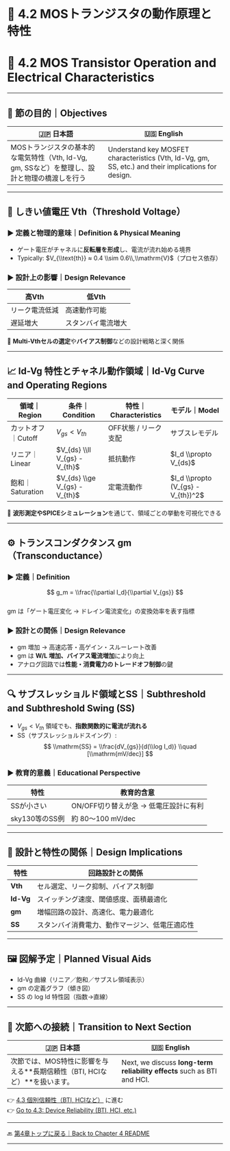 # 📘 4.2 MOSトランジスタの動作原理と特性  
# 📘 4.2 MOS Transistor Operation and Electrical Characteristics

---

## 🎯 節の目的｜Objectives

| 🇯🇵 日本語                                                                                           | 🇺🇸 English                                                                                          |
|------------------------------------------------------------------------------------------------------|------------------------------------------------------------------------------------------------------|
| MOSトランジスタの基本的な電気特性（Vth, Id-Vg, gm, SSなど）を整理し、設計と物理の橋渡しを行う | Understand key MOSFET characteristics (Vth, Id-Vg, gm, SS, etc.) and their implications for design. |

---

## 🔌 しきい値電圧 Vth（Threshold Voltage）

### ▶ 定義と物理的意味｜Definition & Physical Meaning

- ゲート電圧がチャネルに**反転層を形成**し、電流が流れ始める境界  
- Typically: $V_{\\text{th}} ≈ 0.4 \\sim 0.6\\,\\mathrm{V}$（プロセス依存）

### ▶ 設計上の影響｜Design Relevance

| 高Vth | 低Vth |
|--------|--------|
| リーク電流低減 | 高速動作可能 |
| 遅延増大 | スタンバイ電流増大 |

🧠 **Multi-Vthセルの選定**や**バイアス制御**などの設計戦略と深く関係

---

## 📈 Id-Vg 特性とチャネル動作領域｜Id-Vg Curve and Operating Regions

| 領域｜Region | 条件｜Condition | 特性｜Characteristics | モデル｜Model |
|-------------|------------------|------------------------|----------------|
| カットオフ｜Cutoff | $V_{gs} < V_{th}$ | OFF状態 / リーク支配 | サブスレモデル |
| リニア｜Linear | $V_{ds} \\ll V_{gs} - V_{th}$ | 抵抗動作 | $I_d \\propto V_{ds}$ |
| 飽和｜Saturation | $V_{ds} \\ge V_{gs} - V_{th}$ | 定電流動作 | $I_d \\propto (V_{gs} - V_{th})^2$ |

📌 **波形測定やSPICEシミュレーション**を通じて、領域ごとの挙動を可視化できる

---

## ⚙ トランスコンダクタンス gm（Transconductance）

### ▶ 定義｜Definition

$$ g_m = \\frac{\\partial I_d}{\\partial V_{gs}} $$  
gm は「ゲート電圧変化 → ドレイン電流変化」の変換効率を表す指標

### ▶ 設計との関係｜Design Relevance

- gm 増加 → 高速応答・高ゲイン・スルーレート改善  
- gm は **W/L 増加、バイアス電流増加**により向上  
- アナログ回路では**性能・消費電力のトレードオフ制御**の鍵

---

## 🔍 サブスレッショルド領域とSS｜Subthreshold and Subthreshold Swing (SS)

- $V_{gs} < V_{th}$ 領域でも、**指数関数的に電流が流れる**
- SS（サブスレッショルドスイング）:  
  $$ \\mathrm{SS} = \\frac{dV_{gs}}{d(\\log I_d)} \\quad [\\mathrm{mV/dec}] $$

### ▶ 教育的意義｜Educational Perspective

| 特性 | 教育的含意 |
|------|-------------|
| SSが小さい | ON/OFF切り替えが急 → 低電圧設計に有利 |
| sky130等のSS例 | 約 80〜100 mV/dec |

---

## 🧰 設計と特性の関係｜Design Implications

| 特性 | 回路設計との関係 |
|------|------------------|
| **Vth** | セル選定、リーク抑制、バイアス制御 |
| **Id-Vg** | スイッチング速度、閾値感度、面積最適化 |
| **gm** | 増幅回路の設計、高速化、電力最適化 |
| **SS** | スタンバイ消費電力、動作マージン、低電圧適応性 |

---

## 🖼️ 図解予定｜Planned Visual Aids

- Id-Vg 曲線（リニア／飽和／サブスレ領域表示）
- gm の定義グラフ（傾き図）
- SS の log Id 特性図（指数→直線）

---

## 🔄 次節への接続｜Transition to Next Section

| 🇯🇵 日本語 | 🇺🇸 English |
|----------|-----------|
| 次節では、MOS特性に影響を与える**長期信頼性（BTI, HCIなど）**を扱います。 | Next, we discuss **long-term reliability effects** such as BTI and HCI. |

👉 [4.3 個別信頼性（BTI, HCIなど）](4.3_reliability_effects.md) に進む  
👉 [Go to 4.3: Device Reliability (BTI, HCI, etc.)](4.3_reliability_effects.md)

---

🔙 [第4章トップに戻る｜Back to Chapter 4 README](README.md)

---
